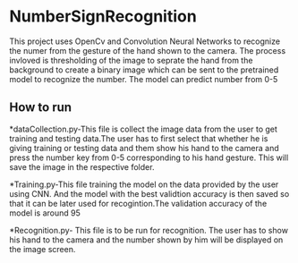 # NumberSignRecognition

This project uses OpenCv and Convolution Neural Networks to recognize the numer from the gesture of the hand shown to the camera.
The process invloved is thresholding of the image to seprate the hand from the background to create a binary image which can be sent to the pretrained 
model to recognize the number.
The model can predict number from 0-5

## How to run

*dataCollection.py-This file is collect the image data from the user to get training and testing data.The user has to first select that whether he is giving 
training or testing data and them show his hand to the camera and press the number key from 0-5 corresponding to his hand gesture.
This will save the image in the respective folder.

*Training.py-This file training the model on the data provided by the user using CNN. And the model with the best validtion accuracy is then saved so that
it can be later used for recogintion.The validation accuracy of the model is around 95


*Recognition.py- This file is to be run for recognition. The user has to show his hand to the camera and the number shown by him will be displayed on the
image screen.

